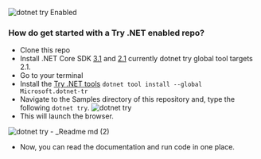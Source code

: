 ![dotnet try Enabled](https://img.shields.io/badge/Try_.NET-Enabled-501078.svg)

### How do get started with a Try .NET enabled repo?
- Clone this repo
- Install .NET Core SDK [3.1](https://dotnet.microsoft.com/download/dotnet-core/3.1) and [2.1](https://dotnet.microsoft.com/download/dotnet-core/2.1) currently dotnet try global tool targets 2.1. 
- Go to your terminal 
- Install the [Try .NET tools](https://www.nuget.org/packages/Microsoft.dotnet-tr/)
`dotnet tool install --global Microsoft.dotnet-tr`
- Navigate to the Samples directory of this repository and, type the following  `dotnet try`.
![dotnet try](https://user-images.githubusercontent.com/2546640/57164943-ab35f080-6dc3-11e9-8230-ee521e00e428.gif)
- This will launch the browser.

![dotnet try -  _Readme md (2)](https://user-images.githubusercontent.com/2546640/57165217-737b7880-6dc4-11e9-8b4e-0e70966ac03d.gif)

- Now, you can read the documentation and run code in one place.
